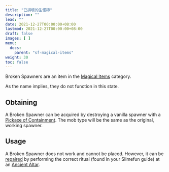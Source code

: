 ```yaml
---
title: "已損壞的生怪磚"
description: ""
lead: ""
date: 2021-12-27T00:00:00+08:00
lastmod: 2021-12-27T00:00:00+08:00
draft: false
images: [ ]
menu:
  docs:
    parent: "sf-magical-items"
weight: 30
toc: false
---
```


Broken Spawners are an item in the [Magical Items](/docs/slimefun/magical-items) category.

As the name implies, they do not function in this state.

## Obtaining

A Broken Spawner can be acquired by destroying a vanilla spawner with a [Pickaxe of Containment](/docs/slimefun/pickaxe-of-containment). The mob type will be the same as the original, working spawner.

## Usage

A Broken Spawner does not work and cannot be placed. However, it can be [repaired](/docs/slimefun/reinforced-spawner) by performing the correct ritual (found in your Slimefun guide) at an [Ancient Altar](/docs/slimefun/ancient-altar).
